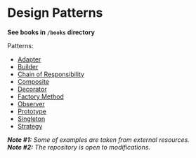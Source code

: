 # Design Patterns

<b>See books in ```/books``` directory</b>

<p>Patterns:</p>

* [Adapter](https://refactoring.guru/design-patterns/adapter)
* [Builder](https://refactoring.guru/design-patterns/builder)
* [Chain of Responsibility](https://www.geeksforgeeks.org/chain-responsibility-design-pattern/)
* [Composite](https://www.geeksforgeeks.org/composite-design-pattern/)
* [Decorator](https://refactoring.guru/design-patterns/decorator)
* [Factory Method](https://refactoring.guru/design-patterns/factory-method)
* [Observer](https://refactoring.guru/design-patterns/observer)
* [Prototype](https://refactoring.guru/design-patterns/prototype)
* [Singleton](https://refactoring.guru/design-patterns/singleton)
* [Strategy](https://refactoring.guru/design-patterns/strategy)

<i><b>Note #1:</b> Some of examples are taken from external resources.</i>
<br>
<i><b>Note #2:</b> The repository is open to modifications.</i>
